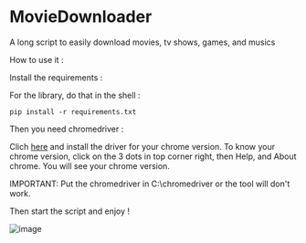 # MovieDownloader
A long script to easily download movies, tv shows, games, and musics

How to use it :

Install the requirements :

For the library, do that in the shell :
```
pip install -r requirements.txt
```

Then you need chromedriver :

Clich [here](https://chromedriver.storage.googleapis.com/index.html) and install the driver for your chrome version.
To know your chrome version, click on the 3 dots in top corner right, then Help, and About chrome. You will see your chrome version.

IMPORTANT:
Put the chromedriver in C:\chromedriver or the tool will don't work.

Then start the script and enjoy !

![image](https://user-images.githubusercontent.com/69050895/168023626-2ec02676-6387-4c7f-8a82-243ef78af664.png)

